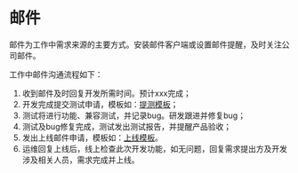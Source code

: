 # 邮件

邮件为工作中需求来源的主要方式。安装邮件客户端或设置邮件提醒，及时关注公司邮件。

工作中邮件沟通流程如下：

1. 收到邮件及时回复开发所需时间。预计xxx完成；
2. 开发完成提交测试申请，模板如：[提测模板](/mail/for-test.md)；
3. 测试将进行功能、兼容测试，并记录bug。研发跟进并修复bug；
4. 测试及bug修复完成，测试发出测试报告，并提醒产品验收；
5. 发出上线邮件申请，模板如：[上线模板](/mail/for-online.md)。
6. 运维回复上线后，线上检查此次开发功能，如无问题，回复需求提出方及开发涉及相关人员，需求完成并上线。



